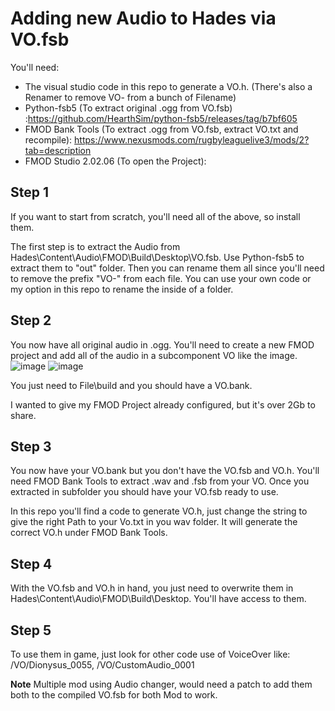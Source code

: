# Adding new Audio to Hades via VO.fsb
You'll need:
- The visual studio code in this repo to generate a VO.h. (There's also a Renamer to remove VO- from a bunch of Filename)
- Python-fsb5 (To extract original .ogg from VO.fsb) :https://github.com/HearthSim/python-fsb5/releases/tag/b7bf605
- FMOD Bank Tools (To extract .ogg from VO.fsb, extract VO.txt and recompile): https://www.nexusmods.com/rugbyleaguelive3/mods/2?tab=description
- FMOD Studio 2.02.06 (To open the Project):

## Step 1
If you want to start from scratch, you'll need all of the above, so install them.

The first step is to extract the Audio from Hades\Content\Audio\FMOD\Build\Desktop\VO.fsb. Use Python-fsb5 to extract them to "out" folder.
Then you can rename them all since you'll need to remove the prefix "VO-" from each file. You can use your own code or my option in this repo to rename the inside of a folder.

## Step 2
You now have all original audio in .ogg. You'll need to create a new FMOD project and add all of the audio in a subcomponent VO like the image.
![image](https://user-images.githubusercontent.com/44212358/175917569-1950381e-405e-4bc4-af9f-b00ee726c836.png)
![image](https://user-images.githubusercontent.com/44212358/175917542-c8c5928c-03df-483f-a67c-8e3b22b66525.png)

You just need to File\build and you should have a VO.bank.

I wanted to give my FMOD Project already configured, but it's over 2Gb to share.

## Step 3
You now have your VO.bank but you don't have the VO.fsb and VO.h. You'll need FMOD Bank Tools to extract .wav and .fsb from your VO. Once you extracted in subfolder you should have your VO.fsb ready to use.

In this repo you'll find a code to generate VO.h, just change the string to give the right Path to your Vo.txt in you wav folder. It will generate the correct VO.h under FMOD Bank Tools. 

## Step 4
With the VO.fsb and VO.h in hand, you just need to overwrite them in Hades\Content\Audio\FMOD\Build\Desktop. You'll have access to them.

## Step 5
To use them in game, just look for other code use of VoiceOver like: /VO/Dionysus_0055, /VO/CustomAudio_0001

**Note** 
Multiple mod using Audio changer, would need a patch to add them both to the compiled VO.fsb for both Mod to work.
